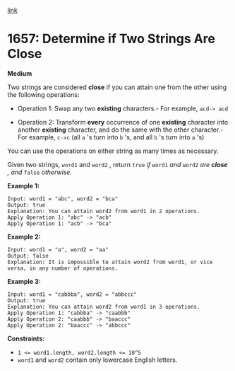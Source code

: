 [link](https://leetcode.com/problems/determine-if-two-strings-are-close/description/?envType=problem-list-v2&envId=nsxplqkm)

# 1657: Determine if Two Strings Are Close

**Medium**

Two strings are considered **close** if you can attain one from the other using the following operations:

- Operation 1: Swap any two **existing** characters.- For example, `acd-> acd`

- Operation 2: Transform **every** occurrence of one **existing** character into another **existing** character, and do the same with the other character.- For example, `c->c` (all `a` 's turn into `b` 's, and all `b` 's turn into `a` 's)

You can use the operations on either string as many times as necessary.

Given two strings, `word1` and `word2` , return `true` _if_ `word1` _and_ `word2` _are **close** , and_ `false` _otherwise._

**Example 1:**

```
Input: word1 = "abc", word2 = "bca"
Output: true
Explanation: You can attain word2 from word1 in 2 operations.
Apply Operation 1: "abc" -> "acb"
Apply Operation 1: "acb" -> "bca"
```

**Example 2:**

```
Input: word1 = "a", word2 = "aa"
Output: false
Explanation: It is impossible to attain word2 from word1, or vice versa, in any number of operations.
```

**Example 3:**

```
Input: word1 = "cabbba", word2 = "abbccc"
Output: true
Explanation: You can attain word2 from word1 in 3 operations.
Apply Operation 1: "cabbba" -> "caabbb"
Apply Operation 2: "caabbb" -> "baaccc"
Apply Operation 2: "baaccc" -> "abbccc"
```

**Constraints:**

- `1 <= word1.length, word2.length <= 10^5`
- `word1` and `word2` contain only lowercase English letters.
